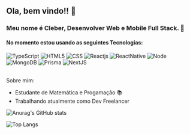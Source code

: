 ## Ola, bem vindo!! 👋

### Meu nome é Cleber, Desenvolver Web e Mobile Full Stack. 🚀

#### No momento estou usando as seguintes Tecnologias:

<div display='inline-block'>
    <img alt="TypeScript"  src='https://img.shields.io/badge/TypeScript-007ACC?style=for-the-badge&logo=typescript&logoColor=white'/>
    <img alt="HTML5"  src='https://img.shields.io/badge/HTML5-E34F26?style=for-the-badge&logo=html5&logoColor=white'/>
    <img alt="CSS"  src='https://img.shields.io/badge/CSS3-1572B6?style=for-the-badge&logo=css3&logoColor=white'/>
    <img alt="Reactjs"  src='https://img.shields.io/badge/React-20232A?style=for-the-badge&logo=react&logoColor=61DAFB'/>
    <img alt="ReactNative"  src='https://img.shields.io/badge/React_Native-20232A?style=for-the-badge&logo=react&logoColor=61DAFB'/>
    <img alt="Node"  src='https://img.shields.io/badge/Node.js-43853D?style=for-the-badge&logo=node.js&logoColor=white'/>
    <img alt="MongoDB"  src='https://img.shields.io/badge/MongoDB-4EA94B?style=for-the-badge&logo=mongodb&logoColor=white'/>
    <img alt="Prisma"  src='https://img.shields.io/badge/Prisma-3982CE?style=for-the-badge&logo=Prisma&logoColor=white'/>
    <img alt="NextJS"  src='https://img.shields.io/badge/Next-black?style=for-the-badge&logo=next.js&logoColor=white'/>
    
</div>
<br/>

Sobre mim:

 - Estudante de Matemática e Progamação 📚
 - Trabalhando atualmente como Dev Freelancer
 
 ![Anurag's GitHub stats](https://github-readme-stats.vercel.app/api?username=CleberWacheski&show_icons=true&count_private=true&theme=tokyonight)
 
![Top Langs](https://github-readme-stats.vercel.app/api/top-langs/?username=CleberWacheski&layout=compact)
